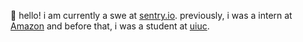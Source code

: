 👋 hello! i am currently a swe at [sentry.io](www.sentry.io). previously, i was a intern at [Amazon](https://xkcd.com/1165/) and before that, i was a student at [uiuc](https://siebelschool.illinois.edu/).
